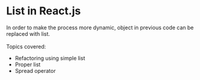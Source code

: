 # List in React.js
In order to make the process more dynamic, object in previous code can be replaced with list. <br><br>
Topics covered:
- Refactoring using simple list
- Proper list
- Spread operator
